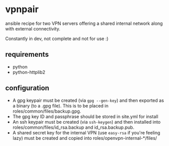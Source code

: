 vpnpair
=======

ansible recipe for two VPN servers offering a shared internal network along with external connectivity.

Constantly in dev, not complete and not for use :)

requirements
--------
* python
* python-httplib2

configuration
--------
* A gpg keypair must be created (via ```gpg --gen-key```) and then exported as a binary (to a .gpg file). This is to be placed in roles/common/files/backup.gpg.
* The gpg key ID and passphrase should be stored in site.yml for install
* An ssh keypair must be created (via ```ssh-keygen```) and then installed into roles/common/files/id_rsa.backup and id_rsa.backup.pub.
* A shared secret key for the internal VPN (use ```easy-rsa``` if you're feeling lazy) must be created and copied into roles/openvpn-internal-*/files/
